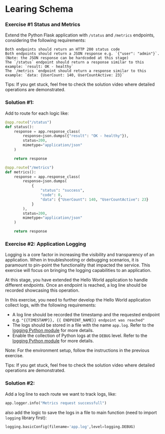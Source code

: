# Learing Schema

### Exercise #1 Status and Metrics

Extend the Python Flask application with `/status` and `/metrics` endpoints, considering the following requirements:

    Both endpoints should return an HTTP 200 status code
    Both endpoints should return a JSON response e.g. `{"user": "admin"}`. (Note: the JSON response can be hardcoded at this stage)
    The `/status` endpoint should return a response similar to this example: `result: OK - healthy`
    The `/metrics `endpoint should return a response similar to this example: `data: {UserCount: 140, UserCountActive: 23}`

Tips: If you get stuck, feel free to check the solution video where detailed operations are demonstrated.

### Solution #1:

Add to route for each logic like:

```python
@app.route("/status")
def status():
    response = app.response_class(
        response=json.dumps({"result": "OK - healthy"}),
        status=200,
        mimetype="application/json"
    )

    return response
```

```python
@app.route("/metrics")
def metrics():
    response = app.response_class(
        response=json.dumps(
            {
                "status": "success",
                "code": 0,
                "data": {"UserCount": 140, "UserCountActive": 23}
            }
        ),
        status=200,
        mimetype="application/json"
    )

    return response
```

### Exercise #2: Application Logging

Logging is a core factor in increasing the visibility and transparency of an application. When in troubleshooting or debugging scenarios, it is paramount to pin-point the functionality that impacted the service. This exercise will focus on bringing the logging capabilities to an application.

At this stage, you have extended the Hello World application to handle different endpoints. Once an endpoint is reached, a log line should be recorded showcasing this operation.

In this exercise, you need to further develop the Hello World application collect logs, with the following requirements:

- A log line should be recorded the timestamp and the requested endpoint e.g. `"{{TIMESTAMP}}, {{ ENDPOINT_NAME}} endpoint was reached"`
- The logs should be stored in a file with the name `app.log`. Refer to the [logging Python module](https://docs.python.org/3/library/logging.html#logging.basicConfig) for more details.
- Enable the collection of Python logs at the `DEBUG` level. Refer to the [logging Python module](https://docs.python.org/3/library/logging.html#logging.basicConfig) for more details.

Note: For the environment setup, follow the instructions in the previous exercise.

Tips: If you get stuck, feel free to check the solution video where detailed operations are demonstrated.

### Solution #2:

Add a log line to each route we want to track logs, like:

```python
app.logger.info("Metrics request successfull")
```

also add the logic to save the logs in a file to main function (need to import `logging` library first):

```python
logging.basicConfig(filename='app.log',level=logging.DEBUG)
```